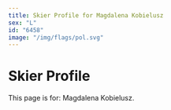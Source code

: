 ```yaml
---
title: Skier Profile for Magdalena Kobielusz
sex: "L"
id: "6458"
image: "/img/flags/pol.svg" 
---
```


# Skier Profile

This page is for: Magdalena Kobielusz.
    